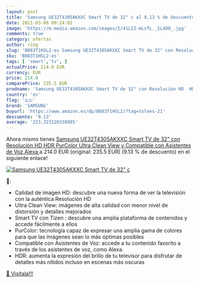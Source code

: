 ```yaml
---
layout: post
title: 'Samsung UE32T4305AKXXC Smart TV de 32" c al 9.13 % de descuento'
date: 2021-03-08 09:24:02
image: 'https://m.media-amazon.com/images/I/41LIZ-mLsfL._SL400_.jpg'
comments: true
category: ofertas
author: ring
slug: 'B083T1HSL2-es Samsung UE32T4305AKXXC Smart TV de 32" con Resolución HD...'
sku: 'B083T1HSL2-es'
tags: [ 'smart','tv', ]
actualPrice: 214.0 EUR
currency: EUR
price: 214.0
comparePrice: 235.5 EUR
prodname: 'Samsung UE32T4305AKXXC Smart TV de 32" con Resolución HD  HDR  PurColor  Ultra Clean View y Compatible con Asistentes de Voz  Alexa '
country: 'es'
flag: '🇪🇸'
brand: 'SAMSUNG'
buyurl: 'https://www.amazon.es/dp/B083T1HSL2/?tag=tolees-21'
descuento: '9.13'
average: '223.323220338985'
---
```


Ahora mismo tienes [Samsung UE32T4305AKXXC Smart TV de 32" con Resolución HD  HDR  PurColor  Ultra Clean View y Compatible con Asistentes de Voz  Alexa ](https://www.amazon.es/dp/B083T1HSL2/?tag=tolees-21) a 214.0 EUR (original: 235.5 EUR) (9.13 %  de descuento) en el siguiente enlace!

[![Samsung UE32T4305AKXXC Smart TV de 32" c](https://m.media-amazon.com/images/I/41LIZ-mLsfL._SL400_.jpg)](https://www.amazon.es/dp/B083T1HSL2/?tag=tolees-21)

🔎:

- Calidad de imagen HD: descubre una nueva forma de ver la televisión con la auténtica Resolución HD
- Ultra Clean View: imágenes de alta calidad con menor nivel de distorsión y detalles mejorados
- Smart TV con Tizen : descubre una amplia plataforma de contenidos y accede fácilmente a ellos
- PurColor: tecnología capaz de expresar una amplia gama de colores para que las imágenes sean lo más óptimas posibles
- Compatible con Asistentes de Voz: accede a tu contenido favorito a través de los asistentes de voz, como Alexa.
- HDR: aumenta la expresión del brillo de tu televisor para disfrutar de detalles más nítidos incluso en escenas más oscuras

[🛒 Visítala!!!](https://www.amazon.es/dp/B083T1HSL2/?tag=tolees-21)
